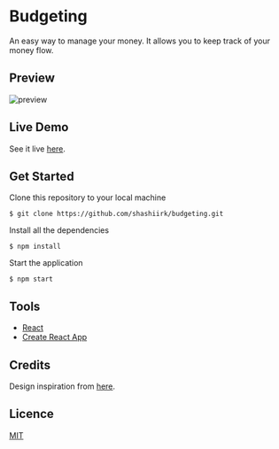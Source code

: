 # Budgeting

An easy way to manage your money. It allows you to keep track of your money flow.

## Preview

![preview](https://user-images.githubusercontent.com/48406108/119250606-eb40b980-bbbe-11eb-9072-5fb4d5edfb6a.jpg)

## Live Demo

See it live [here](https://shashiirk.github.io/budgeting).

## Get Started

Clone this repository to your local machine

```
$ git clone https://github.com/shashiirk/budgeting.git
```

Install all the dependencies

```
$ npm install
```

Start the application

```
$ npm start
```

## Tools

- [React](https://reactjs.org)
- [Create React App](https://create-react-app.dev/)

## Credits

Design inspiration from [here](https://dribbble.com/shots/15081681).

## Licence

[MIT](https://choosealicense.com/licenses/mit)
